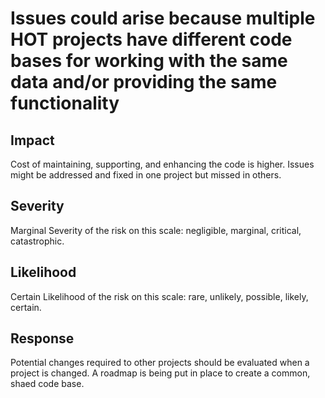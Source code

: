 # Issues could arise because multiple HOT projects have different code bases for working with the same data and/or providing the same functionality
## Impact 
Cost of maintaining, supporting, and enhancing the code is higher.
Issues might be addressed and fixed in one project but missed in others.

## Severity 
Marginal
Severity of the risk on this scale: negligible, marginal, critical, catastrophic. 

## Likelihood
Certain
Likelihood of the risk on this scale: rare, unlikely, possible, likely, certain.

## Response 
Potential changes required to other projects should be evaluated when a project is changed.
A roadmap is being put in place to create a common, shaed code base.

